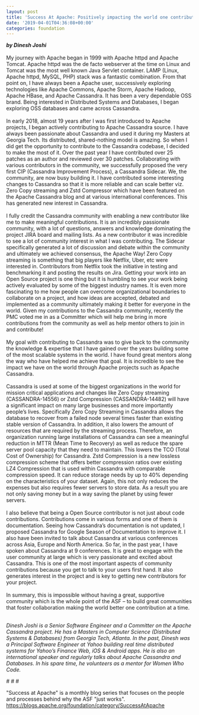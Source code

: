 ```yaml
---
layout: post
title: 'Success At Apache: Positively impacting the world one contribution at a time'
date: '2019-04-01T04:36:08+00:00'
categories: foundation
---
```

<div><strong><em>by Dinesh Joshi</em></strong></div> 
  <div><br /></div> 
  <div>My journey with Apache began in 1999 with Apache httpd and Apache Tomcat. Apache httpd was the de facto webserver at the time on Linux and Tomcat was the most well known Java Servlet container. LAMP (Linux, Apache httpd, MySQL, PHP) stack was a fantastic combination. From that point on, I have always been a Apache user, successively exploring technologies like Apache Commons, Apache Storm, Apache Hadoop, Apache HBase, and Apache Cassandra. It has been a very dependable OSS brand. Being interested in Distributed Systems and Databases, I began exploring OSS databases and came across Cassandra.</div> 
  <div><br /></div> 
  <div>In early 2018, almost 19 years after I was first introduced to Apache projects, I began actively contributing to Apache Cassandra source. I have always been passionate about Cassandra and used it during my Masters at Georgia Tech. Its distributed, shared-nothing model is amazing. So when I did get the opportunity to contribute to the Cassandra codebase, I decided to make the most of it. Over the past year I have contributed over 25 patches as an author and reviewed over 30 patches. Collaborating with various contributors in the community, we successfully proposed the very first CIP (Cassandra Improvement Process), a Cassandra Sidecar. We, the community, are now busy building it. I have contributed some interesting changes to Cassandra so that it is more reliable and can scale better viz. Zero Copy streaming and Zstd Compressor which have been featured on the Apache Cassandra blog and at various international conferences. This has generated new interest in Cassandra.</div> 
  <div><br /></div> 
  <div>I fully credit the Cassandra community with enabling a new contributor like me to make meaningful contributions. It is an incredibly passionate community, with a lot of questions, answers and knowledge dominating the project JIRA board and mailing lists. As a new contributor it was incredible to see a lot of community interest in what I was contributing. The Sidecar specifically generated a lot of discussion and debate within the community and ultimately we achieved consensus, the Apache Way! Zero Copy streaming is something that big players like Netflix, Uber, etc were interested in. Contributors from Netflix took the initiative in testing and benchmarking it and posting the results on Jira. Getting your work into an Open Source project is one thing but it is humbling to see your work being actively evaluated by some of the biggest industry names. It is even more fascinating to me how people can overcome organizational boundaries to collaborate on a project, and how ideas are accepted, debated and implemented as a community ultimately making it better for everyone in the world. Given my contributions to the Cassandra community, recently the PMC voted me in as a Committer which will help me bring in more contributions from the community as well as help mentor others to join in and contribute!</div> 
  <div><br /></div> 
  <div>My goal with contributing to Cassandra was to give back to the community the knowledge &amp; expertise that I have gained over the years building some of the most scalable systems in the world. I have found great mentors along the way who have helped me achieve that goal. It is incredible to see the impact we have on the world through Apache projects such as Apache Cassandra.&nbsp;</div> 
  <div><br /></div> 
  <div>Cassandra is used at some of the biggest organizations in the world for mission critical applications and changes like Zero Copy streaming (CASSANDRA-14556) or Zstd Compression (CASSANDRA-14482) will have a significant impact on many large businesses and more importantly people’s lives. Specifically Zero Copy Streaming in Cassandra allows the database to recover from a failed node several times faster than existing stable version of Cassandra. In addition, it also lowers the amount of resources that are required by the streaming process. Therefore, an organization running large installations of Cassandra can see a meaningful reduction in MTTR (Mean Time to Recovery) as well as reduce the spare server pool capacity that they need to maintain. This lowers the TCO (Total Cost of Ownership) for Cassandra. Zstd Compression is a new lossless compression scheme that offers better compression ratios over existing LZ4 Compression that is used within Cassandra with comparable compression speed. It can reduce storage needs by up to 40% depending on the characteristics of your dataset. Again, this not only reduces the expenses but also requires fewer servers to store data. As a result you are not only saving money but in a way saving the planet by using fewer servers.</div> 
  <div><br /></div> 
  <div>I also believe that being a Open Source contributor is not just about code contributions. Contributions come in various forms and one of them is documentation. Seeing how Cassandra’s documentation is not updated, I proposed Cassandra for Google Season of Documentation to improve it. I also have been invited to talk about Cassandra at various conferences across Asia, Europe and North America. So far, in the past year, I have spoken about Cassandra at 9 conferences. It is great to engage with the user community at large which is very passionate and excited about Cassandra. This is one of the most important aspects of community contributions because you get to talk to your users first hand. It also generates interest in the project and is key to getting new contributors for your project.</div> 
  <div><br /></div> 
  <div>In summary, this is impossible without having a great, supportive community which is the whole point of the ASF – to build great communities that foster collaboration making the world better one contribution at a time.<br /><br /></div> 
  <div></div> 
  <div> 
    <p><em>Dinesh Joshi is a Senior Software Engineer and a Committer on the Apache Cassandra project. He has a Masters in Computer Science (Distributed Systems &amp; Databases) from Georgia Tech, Atlanta. In the past, Dinesh was a Principal Software Engineer at Yahoo building real time distributed systems for Yahoo’s Finance Web, iOS &amp; Android apps. He is also an international speaker and regularly talks about Apache Cassandra and Databases. In his spare time, he volunteers as a mentor for Women Who Code.</em></p> 
  </div> 
  <div> 
    <p># # #</p> 
    <p>&quot;Success at Apache&quot; is a monthly blog series that focuses on the people and processes behind why the ASF &quot;just works&quot;. <a href="https://blogs.apache.org/foundation/category/SuccessAtApache">https://blogs.apache.org/foundation/category/SuccessAtApache</a></p> 
  </div>

